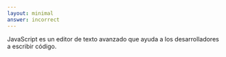 ```yaml
---
layout: minimal
answer: incorrect 
---
```


<!-- JavaScript is an advanced text editor that helps developers write code. -->
JavaScript es un editor de texto avanzado que ayuda a los desarrolladores a escribir código.